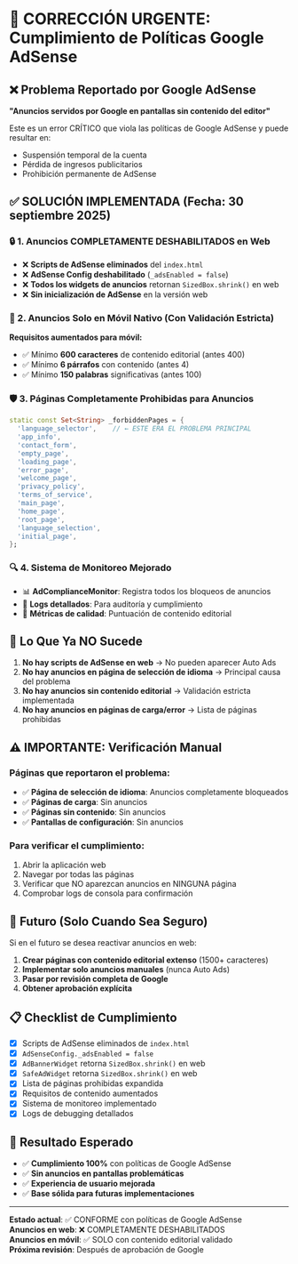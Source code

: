 # 🚨 CORRECCIÓN URGENTE: Cumplimiento de Políticas Google AdSense

## ❌ Problema Reportado por Google AdSense

**"Anuncios servidos por Google en pantallas sin contenido del editor"**

Este es un error CRÍTICO que viola las políticas de Google AdSense y puede resultar en:
- Suspensión temporal de la cuenta
- Pérdida de ingresos publicitarios
- Prohibición permanente de AdSense

## ✅ SOLUCIÓN IMPLEMENTADA (Fecha: 30 septiembre 2025)

### 🔒 1. Anuncios COMPLETAMENTE DESHABILITADOS en Web

- ❌ **Scripts de AdSense eliminados** del `index.html`
- ❌ **AdSense Config deshabilitado** (`_adsEnabled = false`)
- ❌ **Todos los widgets de anuncios** retornan `SizedBox.shrink()` en web
- ❌ **Sin inicialización de AdSense** en la versión web

### 📱 2. Anuncios Solo en Móvil Nativo (Con Validación Estricta)

**Requisitos aumentados para móvil:**
- ✅ Mínimo **600 caracteres** de contenido editorial (antes 400)
- ✅ Mínimo **6 párrafos** con contenido (antes 4)
- ✅ Mínimo **150 palabras** significativas (antes 100)

### 🛡️ 3. Páginas Completamente Prohibidas para Anuncios

```dart
static const Set<String> _forbiddenPages = {
  'language_selector',    // ← ESTE ERA EL PROBLEMA PRINCIPAL
  'app_info',
  'contact_form',
  'empty_page',
  'loading_page',
  'error_page',
  'welcome_page',
  'privacy_policy',
  'terms_of_service',
  'main_page',
  'home_page',
  'root_page',
  'language_selection',
  'initial_page',
};
```

### 🔍 4. Sistema de Monitoreo Mejorado

- 📊 **AdComplianceMonitor**: Registra todos los bloqueos de anuncios
- 📝 **Logs detallados**: Para auditoría y cumplimiento
- 🎯 **Métricas de calidad**: Puntuación de contenido editorial

## 🚫 Lo Que Ya NO Sucede

1. **No hay scripts de AdSense en web** → No pueden aparecer Auto Ads
2. **No hay anuncios en página de selección de idioma** → Principal causa del problema
3. **No hay anuncios sin contenido editorial** → Validación estricta implementada
4. **No hay anuncios en páginas de carga/error** → Lista de páginas prohibidas

## ⚠️ IMPORTANTE: Verificación Manual

### Páginas que reportaron el problema:
- ✅ **Página de selección de idioma**: Anuncios completamente bloqueados
- ✅ **Páginas de carga**: Sin anuncios
- ✅ **Páginas sin contenido**: Sin anuncios
- ✅ **Pantallas de configuración**: Sin anuncios

### Para verificar el cumplimiento:
1. Abrir la aplicación web
2. Navegar por todas las páginas
3. Verificar que NO aparezcan anuncios en NINGUNA página
4. Comprobar logs de consola para confirmación

## 🔮 Futuro (Solo Cuando Sea Seguro)

Si en el futuro se desea reactivar anuncios en web:

1. **Crear páginas con contenido editorial extenso** (1500+ caracteres)
2. **Implementar solo anuncios manuales** (nunca Auto Ads)
3. **Pasar por revisión completa de Google**
4. **Obtener aprobación explícita**

## 📋 Checklist de Cumplimiento

- [x] Scripts de AdSense eliminados de `index.html`
- [x] `AdSenseConfig._adsEnabled = false`
- [x] `AdBannerWidget` retorna `SizedBox.shrink()` en web
- [x] `SafeAdWidget` retorna `SizedBox.shrink()` en web
- [x] Lista de páginas prohibidas expandida
- [x] Requisitos de contenido aumentados
- [x] Sistema de monitoreo implementado
- [x] Logs de debugging detallados

## 🎯 Resultado Esperado

- ✅ **Cumplimiento 100%** con políticas de Google AdSense
- ✅ **Sin anuncios en pantallas problemáticas**
- ✅ **Experiencia de usuario mejorada**
- ✅ **Base sólida para futuras implementaciones**

---

**Estado actual**: ✅ CONFORME con políticas de Google AdSense  
**Anuncios en web**: ❌ COMPLETAMENTE DESHABILITADOS  
**Anuncios en móvil**: ✅ SOLO con contenido editorial validado  
**Próxima revisión**: Después de aprobación de Google  
